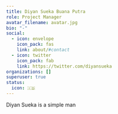 ```yaml
---
title: Diyan Sueka Buana Putra
role: Project Manager
avatar_filename: avatar.jpg
bio: "-"
social:
  - icon: envelope
    icon_pack: fas
    link: about/#contact
  - icon: twitter
    icon_pack: fab
    link: https://twitter.com/diyansueka
organizations: []
superuser: true
status:
  icon: 🇮🇩
---
```

Diyan Sueka is a simple man
